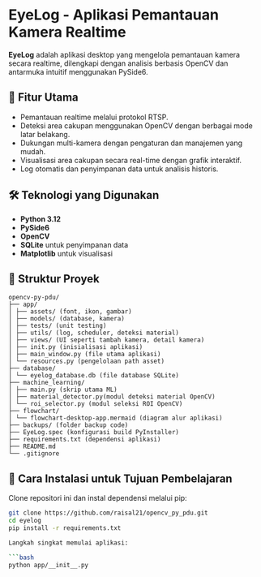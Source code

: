 # EyeLog - Aplikasi Pemantauan Kamera Realtime

**EyeLog** adalah aplikasi desktop yang mengelola pemantauan kamera secara realtime, dilengkapi dengan analisis berbasis OpenCV dan antarmuka intuitif menggunakan PySide6.

## 📌 Fitur Utama
- Pemantauan realtime melalui protokol RTSP.
- Deteksi area cakupan menggunakan OpenCV dengan berbagai mode latar belakang.
- Dukungan multi-kamera dengan pengaturan dan manajemen yang mudah.
- Visualisasi area cakupan secara real-time dengan grafik interaktif.
- Log otomatis dan penyimpanan data untuk analisis historis.

## 🛠️ Teknologi yang Digunakan
- **Python 3.12**
- **PySide6**
- **OpenCV**
- **SQLite** untuk penyimpanan data
- **Matplotlib** untuk visualisasi

## 📂 Struktur Proyek

```
opencv-py-pdu/
├── app/
│ ├── assets/ (font, ikon, gambar)
│ ├── models/ (database, kamera)
│ ├── tests/ (unit testing)
│ ├── utils/ (log, scheduler, deteksi material)
│ ├── views/ (UI seperti tambah kamera, detail kamera)
│ ├── init.py (inisialisasi aplikasi)
│ ├── main_window.py (file utama aplikasi)
│ └── resources.py (pengelolaan path asset)
├── database/
│ └── eyelog_database.db (file database SQLite)
├── machine_learning/
│ ├── main.py (skrip utama ML)
│ ├── material_detector.py(modul deteksi material OpenCV)
│ └── roi_selector.py (modul seleksi ROI OpenCV)
├── flowchart/
│ └── flowchart-desktop-app.mermaid (diagram alur aplikasi)
├── backups/ (folder backup code)
├── EyeLog.spec (konfigurasi build PyInstaller)
├── requirements.txt (dependensi aplikasi)
├── README.md
└── .gitignore
```

## 🚀 Cara Instalasi untuk Tujuan Pembelajaran
Clone repositori ini dan instal dependensi melalui pip:

```bash
git clone https://github.com/raisal21/opencv_py_pdu.git
cd eyelog
pip install -r requirements.txt

Langkah singkat memulai aplikasi:

```bash
python app/__init__.py



